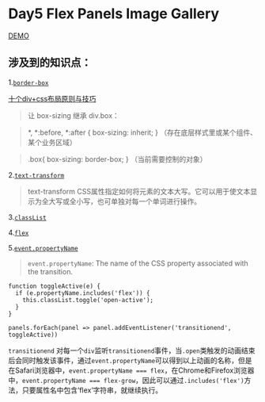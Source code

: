 # Day5 Flex Panels Image Gallery

[DEMO](http://htmlpreview.github.io/?https://github.com/lttxzmj/JS30/blob/master/05-Flex%20Panel%20Gallery/index.html)

## 涉及到的知识点：

1.[`border-box`](https://developer.mozilla.org/zh-CN/docs/Web/CSS/box-sizing)

[十个div+css布局原则与技巧](https://zhuanlan.zhihu.com/p/25855794)

>让 box-sizing 继承 div.box：

>*, *:before, *:after { box-sizing: inherit; } （存在底层样式里或某个组件、某个业务区域）

>.box{ box-sizing: border-box; } （当前需要控制的对象）


2.[`text-transform`](https://developer.mozilla.org/zh-CN/docs/Web/CSS/text-transform)

> text-transform CSS属性指定如何将元素的文本大写。它可以用于使文本显示为全大写或全小写，也可单独对每一个单词进行操作。


3.[`classList`](https://developer.mozilla.org/zh-CN/docs/Web/API/Element/classList)

4.[`flex`](https://css-tricks.com/snippets/css/a-guide-to-flexbox/)

5.[`event.propertyName`](https://developer.mozilla.org/zh-CN/docs/Web/Events/transitionend)

>`event.propertyName`: The name of the CSS property associated with the transition.

```
function toggleActive(e) {
  if (e.propertyName.includes('flex')) {
    this.classList.toggle('open-active');
  }
}

panels.forEach(panel => panel.addEventListener('transitionend', toggleActive))

```

 `transitionend` 对每一个`div`监听`transitionend`事件，当`.open`类触发的动画结束后会同时触发该事件，通过`event.propertyName`可以得到以上动画的名称，但是在Safari浏览器中，`event.propertyName === flex`，在Chrome和Firefox浏览器中，`event.propertyName === flex-grow`，因此可以通过`.includes('flex')`方法，只要属性名中包含‘flex’字符串，就继续执行。
